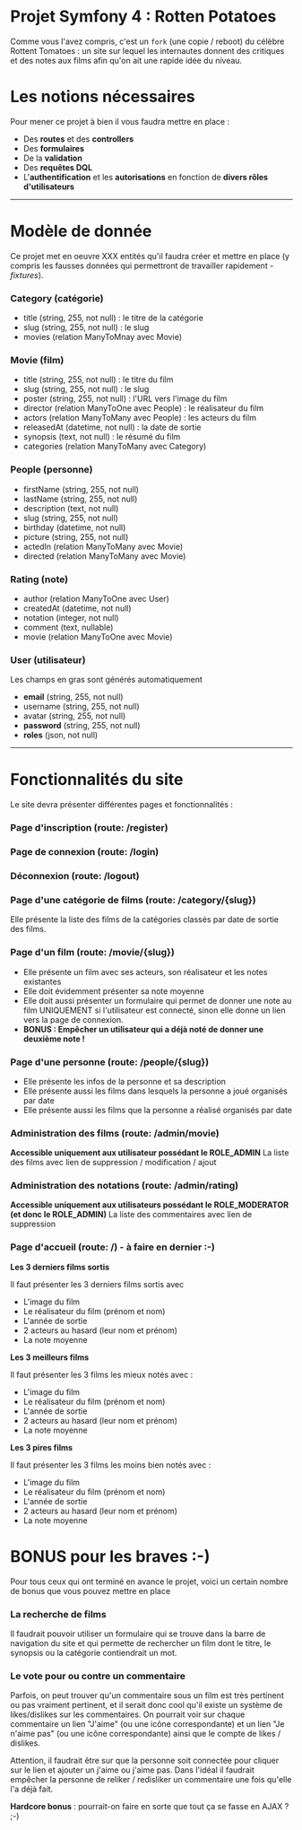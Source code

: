 # Projet Symfony 4 : Rotten Potatoes
Comme vous l'avez compris, c'est un `fork` (une copie / reboot) du célèbre Rottent Tomatoes : un site sur lequel les internautes donnent des critiques et des notes aux films afin qu'on ait une rapide idée du niveau.

# Les notions nécessaires 
Pour mener ce projet à bien il vous faudra mettre en place :
- Des **routes** et des **controllers**
- Des **formulaires**
- De la **validation**
- Des **requêtes DQL**
- L'**authentification** et les **autorisations** en fonction de **divers rôles d'utilisateurs**
-----------------------------------------
# Modèle de donnée
Ce projet met en oeuvre XXX entités qu'il faudra créer et mettre en place (y compris les fausses données qui permettront de travailler rapidement - _fixtures_).

### Category (catégorie)
- title (string, 255, not null) : le titre de la catégorie
- slug (string, 255, not null) : le slug
- movies (relation ManyToMnay avec Movie)

### Movie (film)
- title (string, 255, not null) : le titre du film
- slug (string, 255, not null) : le slug 
- poster (string, 255, not null) : l'URL vers l'image du film
- director (relation ManyToOne avec People) : le réalisateur du film
- actors (relation ManyToMany avec People) : les acteurs du film
- releasedAt (datetime, not null) : la date de sortie
- synopsis (text, not null) : le résumé du film
- categories (relation ManyToMany avec Category)

### People (personne)
- firstName (string, 255, not null)
- lastName (string, 255, not null)
- description (text, not null)
- slug (string, 255, not null)
- birthday (datetime, not null)
- picture (string, 255, not null)
- actedIn (relation ManyToMany avec Movie) 
- directed (relation ManyToMany avec Movie)

### Rating (note)
- author (relation ManyToOne avec User)
- createdAt (datetime, not null)
- notation (integer, not null)
- comment (text, nullable)
- movie (relation ManyToOne avec Movie)

### User (utilisateur)
Les champs en gras sont générés automatiquement
- **email** (string, 255, not null)
- username (string, 255, not null)
- avatar (string, 255, not null)
- **password** (string, 255, not null)
- **roles** (json, not null)


-------------------------------------------
# Fonctionnalités du site 
Le site devra présenter différentes pages et fonctionnalités :

### Page d'inscription (route: /register)

### Page de connexion (route: /login)

### Déconnexion (route: /logout)

### Page d'une catégorie de films (route: /category/{slug})
Elle présente la liste des films de la catégories classés par date de sortie des films.

### Page d'un film (route: /movie/{slug})
- Elle présente un film avec ses acteurs, son réalisateur et les notes existantes
- Elle doit évidemment présenter sa note moyenne
- Elle doit aussi présenter un formulaire qui permet de donner une note au film UNIQUEMENT si l'utilisateur est connecté, sinon elle donne un lien vers la page de connexion.
- **BONUS : Empêcher un utilisateur qui a déjà noté de donner une deuxième note !**

### Page d'une personne (route: /people/{slug})
- Elle présente les infos de la personne et sa description
- Elle présente aussi les films dans lesquels la personne a joué organisés par date
- Elle présente aussi les films que la personne a réalisé organisés par date

### Administration des films (route: /admin/movie)
**Accessible uniquement aux utilisateur possédant le ROLE_ADMIN**
La liste des films avec lien de suppression / modification / ajout
### Administration des notations (route: /admin/rating)
**Accessible uniquement aux utilisateurs possédant le ROLE_MODERATOR (et donc le ROLE_ADMIN)**
La liste des commentaires avec lien de suppression

### Page d'accueil (route: /) - à faire en dernier :-)

**Les 3 derniers films sortis**

Il faut présenter les 3 derniers films sortis avec

- L'image du film
- Le réalisateur du film (prénom et nom)
- L'année de sortie
- 2 acteurs au hasard (leur nom et prénom)
- La note moyenne

**Les 3 meilleurs films**

Il faut présenter les 3 films les mieux notés avec :

- L'image du film
- Le réalisateur du film (prénom et nom)
- L'année de sortie
- 2 acteurs au hasard (leur nom et prénom)
- La note moyenne

**Les 3 pires films**

Il faut présenter les 3 films les moins bien notés avec :

- L'image du film
- Le réalisateur du film (prénom et nom)
- L'année de sortie
- 2 acteurs au hasard (leur nom et prénom)
- La note moyenne

# BONUS pour les braves :-)

Pour tous ceux qui ont terminé en avance le projet, voici un certain nombre de bonus que vous pouvez mettre en place

### La recherche de films 

Il faudrait pouvoir utiliser un formulaire qui se trouve dans la barre de navigation du site et qui permette de rechercher un film dont le titre, le synopsis ou la catégorie contiendrait un mot.

### Le vote pour ou contre un commentaire 

Parfois, on peut trouver qu'un commentaire sous un film est très pertinent ou pas vraiment pertinent, et il serait donc cool qu'il existe un système de likes/dislikes sur les commentaires. On pourrait voir sur chaque commentaire un lien "J'aime" (ou une icône correspondante) et un lien "Je n'aime pas" (ou une icône correspondante) ainsi que le compte de likes / dislikes.

Attention, il faudrait être sur que la personne soit connectée pour cliquer sur le lien et ajouter un j'aime ou j'aime pas. Dans l'idéal il faudrait empêcher la personne de reliker / redisliker un commentaire une fois qu'elle l'a déjà fait.

**Hardcore bonus** : pourrait-on faire en sorte que tout ça se fasse en AJAX ? ;-)
